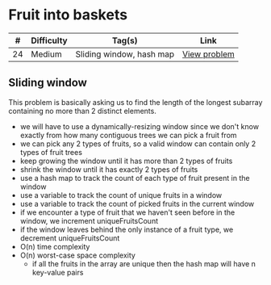 # Fruit into baskets

| #   | Difficulty | Tag(s)                   | Link                                                              |
| --- | ---------- | ------------------------ | ----------------------------------------------------------------- |
| 24  | Medium     | Sliding window, hash map | [View problem](https://leetcode.com/problems/fruit-into-baskets/) |

## Sliding window

This problem is basically asking us to find the length of the longest subarray containing no more than 2 distinct elements.

- we will have to use a dynamically-resizing window since we don't know exactly from how many contiguous trees we can pick a fruit from
- we can pick any 2 types of fruits, so a valid window can contain only 2 types of fruit trees
- keep growing the window until it has more than 2 types of fruits
- shrink the window until it has exactly 2 types of fruits
- use a hash map to track the count of each type of fruit present in the window
- use a variable to track the count of unique fruits in a window
- use a variable to track the count of picked fruits in the current window
- if we encounter a type of fruit that we haven't seen before in the window, we increment uniqueFruitsCount
- if the window leaves behind the only instance of a fruit type, we decrement uniqueFruitsCount
- O(n) time complexity
- O(n) worst-case space complexity
  - if all the fruits in the array are unique then the hash map will have n key-value pairs
